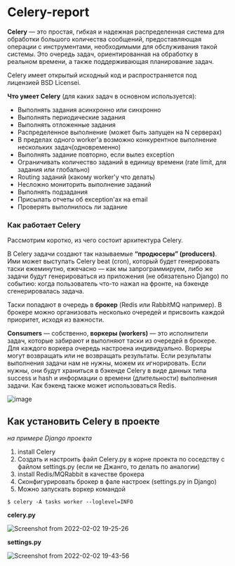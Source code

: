 # Celery-report
**Celery** — это простая, гибкая и надежная распределенная система для обработки большого количества сообщений, предоставляющая операции с инструментами, необходимыми для обслуживания такой системы. Это очередь задач, ориентированная на обработку в реальном времени, а также поддерживающая планирование задач.

Celery имеет открытый исходный код и распространяется под лицензией BSD Licensei. 

**Что умеет Celery** (для каких задач в основном используется):

  - Выполнять задания асинхронно или синхронно
  - Выполнять периодические задания
  - Выполнять отложенные задания
  - Распределенное выполнение (может быть запущен на N серверах)
  - В пределах одного worker'а возможно конкурентное выполнение нескольких задач(одновременно)
  - Выполнять задание повторно, если вылез exception
  - Ограничивать количество заданий в единицу времени (rate limit, для задания или глобально)
  - Routing заданий (какому worker'у что делать)
  - Несложно мониторить выполнение заданий
  - Выполнять подзадания
  - Присылать отчеты об exception'ах на email
  - Проверять выполнилось ли задание

### Как работает Celery

Рассмотрим коротко, из чего состоит архитектура Celery.

В Celery задачи создают так называемые **“продюсеры” (producers)**. Ими может выступать Celery beat (cron), который будет генерировать таски ежеминутно, ежечасно — как мы запрограммируем, либо же задачи будут генерироваться из приложения (не обязательно Django) по событию: когда пользователь что-то нажал на фронте, на бэкенде сгенерировалась задача. 

Таски попадают в очередь в **брокер** (Redis или RabbitMQ например). В брокере можно организовать несколько очередей и присвоить каждой приоритет, исходя из важности.

**Consumers** — собственно, **воркеры (workers)** — это исполнители задач, которые забирают и выполняют таски из очередей в брокере. Для каждого воркера очередь настроена индивидуально. Воркеры могут возвращать или не возвращать результаты. Если результаты выполнения задачи нам не нужны, можем их игнорировать. Если нужны, они будут храниться в бэкенде Celery в виде данных типа success и hash и информации о времени (длительности) выполнения задачи. Как бэкенд также может использоваться Redis.

![image](https://evergreens.com.ua/assets/images/articles/celery-flower/how_it_works-min.png)

## Как установить Celery в проекте
*на примере Django проекта*
1) install Celery
2) Создать и настроить файл Celery.py в корне проекта по соседству с файлом settings.py (если не Джанго, то делать по аналогии)
3) install Redis/MQRabbit в качестве брокера
4) Сконфигурировать брокер в фале настроек (settings.py in Django)
5) Можно запускать воркер командой
~~~
$ celery -A tasks worker --loglevel=INFO
~~~
**celery.py**

![Screenshot from 2022-02-02 19-25-26](https://user-images.githubusercontent.com/68247479/152194797-89b5302d-c9c6-4836-b249-aa43a119c16a.png)

**settings.py**

![Screenshot from 2022-02-02 19-43-56](https://user-images.githubusercontent.com/68247479/152198108-993ddee8-be05-48ad-b0d6-513ec346ce96.png)

